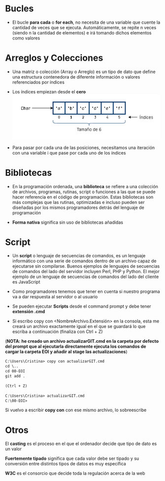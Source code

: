 # Bucles

* El bucle **para cada** o **for each**, no necesita de una variable que cuente la cantidad de veces que se ejecuta. Automáticamente, se repite n veces (siendo n la cantidad de elementos) e irá tomando dichos elementos como valores

# Arreglos y Colecciones

* Una matriz o colección (Array o Arreglo) es un tipo de dato que define una estructura contenedora de diferente información o valores referenciados por índices

* Los índices empiezan desde el **cero**
![08](img/08.png)

* Para pasar por cada una de las posiciones, necesitamos una iteración con una variable i que pase por cada uno de los índices

# Bibliotecas

* En la programación ordenada, una **biblioteca** se refiere a una colección de archivos, programas, rutinas, script o funciones a las que se puede hacer referencia en el código de programación. Estas bibliotecas son más complejas que las rutinas, optimizadas e incluso pueden ser diseñadas por los mismos programadores detrás del lenguaje de programación

* **Forma nativa** significa sin uso de bibliotecas añadidas

# Script

* Un **script** o lenguaje de secuencias de comandos, es un lenguaje informático con una serie de comandos dentro de un archivo capaz de ejecutarse sin compilarse. Buenos ejemplos de lenguajes de secuencias de comandos del lado del servidor incluyen Perl, PHP y Python. El mejor ejemplo de un lenguaje de secuencias de comandos del lado del cliente es JavaScript

* Como programadores tenemos que tener en cuenta si nuestro programa va a dar respuesta al servidor o al usuario

* Se pueden ejecutar **Scripts** desde el command prompt y debe tener **extensión .cmd**

* Si escribo copy con <NombreArchivo.Extensión> en la consola, esta me creará un archivo exactamente igual en el que se guardará lo que escriba a continuación (finaliza con Ctrl + Z)

(**NOTA: he creado un archivo actualizarGIT.cmd en la carpeta por defecto del prompt que al ejecutarla directamente ejecuta los comandos de cargar la carpeta EOI y añadir al stage las actualizaciones**)

```
C:\Users\Cristina> copy con actualizarGIT.cmd
cd \..
cd 00-EOI
git add .

(Ctrl + Z)

C:\Users\Cristina> actualizarGIT.cmd
C:\00-EOI>
```

Si vuelvo a escribir **copy con** con ese mismo archivo, lo sobreescribe


# Otros

El **casting** es el proceso en el que el ordenador decide que tipo de dato es un valor

**Fuertemente tipado** significa que cada valor debe ser tipado y su conversión entre distintos tipos de datos es muy específica

**W3C** es el consorcio que decide toda la regulación acerca de la web